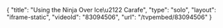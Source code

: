 {
    "title": "Using the Ninja Over Ice\u2122 Carafe",
    "type": "solo",
    "layout": "iframe-static",
    "videoId": "83094506",
    "url": "\/tvpembed\/83094506"
}
